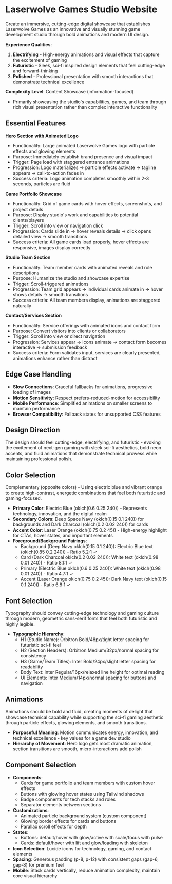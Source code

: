 # Laserwolve Games Studio Website

Create an immersive, cutting-edge digital showcase that establishes Laserwolve Games as an innovative and visually stunning game development studio through bold animations and modern UI design.

**Experience Qualities**:
1. **Electrifying** - High-energy animations and visual effects that capture the excitement of gaming
2. **Futuristic** - Sleek, sci-fi inspired design elements that feel cutting-edge and forward-thinking  
3. **Polished** - Professional presentation with smooth interactions that demonstrate technical excellence

**Complexity Level**: Content Showcase (information-focused)
- Primarily showcasing the studio's capabilities, games, and team through rich visual presentation rather than complex interactive functionality

## Essential Features

**Hero Section with Animated Logo**
- Functionality: Large animated Laserwolve Games logo with particle effects and glowing elements
- Purpose: Immediately establish brand presence and visual impact
- Trigger: Page load with staggered entrance animations
- Progression: Logo materializes → particle effects activate → tagline appears → call-to-action fades in
- Success criteria: Logo animation completes smoothly within 2-3 seconds, particles are fluid

**Game Portfolio Showcase**
- Functionality: Grid of game cards with hover effects, screenshots, and project details
- Purpose: Display studio's work and capabilities to potential clients/players
- Trigger: Scroll into view or navigation click
- Progression: Cards slide in → hover reveals details → click opens detailed view → smooth transitions
- Success criteria: All game cards load properly, hover effects are responsive, images display correctly

**Studio Team Section**
- Functionality: Team member cards with animated reveals and role descriptions
- Purpose: Humanize the studio and showcase expertise
- Trigger: Scroll-triggered animations
- Progression: Team grid appears → individual cards animate in → hover shows details → smooth transitions
- Success criteria: All team members display, animations are staggered naturally

**Contact/Services Section**
- Functionality: Service offerings with animated icons and contact form
- Purpose: Convert visitors into clients or collaborators
- Trigger: Scroll into view or direct navigation
- Progression: Services appear → icons animate → contact form becomes interactive → submission feedback
- Success criteria: Form validates input, services are clearly presented, animations enhance rather than distract

## Edge Case Handling
- **Slow Connections**: Graceful fallbacks for animations, progressive loading of images
- **Motion Sensitivity**: Respect prefers-reduced-motion for accessibility
- **Mobile Performance**: Simplified animations on smaller screens to maintain performance
- **Browser Compatibility**: Fallback states for unsupported CSS features

## Design Direction
The design should feel cutting-edge, electrifying, and futuristic - evoking the excitement of next-gen gaming with sleek sci-fi aesthetics, bold neon accents, and fluid animations that demonstrate technical prowess while maintaining professional polish.

## Color Selection
Complementary (opposite colors) - Using electric blue and vibrant orange to create high-contrast, energetic combinations that feel both futuristic and gaming-focused.

- **Primary Color**: Electric Blue (oklch(0.6 0.25 240)) - Represents technology, innovation, and the digital realm
- **Secondary Colors**: Deep Space Navy (oklch(0.15 0.1 240)) for backgrounds and Dark Charcoal (oklch(0.2 0.02 240)) for cards
- **Accent Color**: Laser Orange (oklch(0.75 0.2 45)) - High-energy highlight for CTAs, hover states, and important elements
- **Foreground/Background Pairings**: 
  - Background (Deep Navy oklch(0.15 0.1 240)): Electric Blue text (oklch(0.85 0.2 240)) - Ratio 5.2:1 ✓
  - Card (Dark Charcoal oklch(0.2 0.02 240)): White text (oklch(0.98 0.01 240)) - Ratio 8.1:1 ✓
  - Primary (Electric Blue oklch(0.6 0.25 240)): White text (oklch(0.98 0.01 240)) - Ratio 4.7:1 ✓
  - Accent (Laser Orange oklch(0.75 0.2 45)): Dark Navy text (oklch(0.15 0.1 240)) - Ratio 6.8:1 ✓

## Font Selection
Typography should convey cutting-edge technology and gaming culture through modern, geometric sans-serif fonts that feel both futuristic and highly legible.

- **Typographic Hierarchy**: 
  - H1 (Studio Name): Orbitron Bold/48px/tight letter spacing for futuristic sci-fi feel
  - H2 (Section Headers): Orbitron Medium/32px/normal spacing for consistency
  - H3 (Game/Team Titles): Inter Bold/24px/slight letter spacing for readability
  - Body Text: Inter Regular/16px/relaxed line height for optimal reading
  - UI Elements: Inter Medium/14px/normal spacing for buttons and navigation

## Animations
Animations should be bold and fluid, creating moments of delight that showcase technical capability while supporting the sci-fi gaming aesthetic through particle effects, glowing elements, and smooth transitions.

- **Purposeful Meaning**: Motion communicates energy, innovation, and technical excellence - key values for a game dev studio
- **Hierarchy of Movement**: Hero logo gets most dramatic animation, section transitions are smooth, micro-interactions add polish

## Component Selection
- **Components**: 
  - Cards for game portfolio and team members with custom hover effects
  - Buttons with glowing hover states using Tailwind shadows
  - Badge components for tech stacks and roles
  - Separator elements between sections
- **Customizations**: 
  - Animated particle background system (custom component)
  - Glowing border effects for cards and buttons
  - Parallax scroll effects for depth
- **States**: 
  - Buttons: default/hover with glow/active with scale/focus with pulse
  - Cards: default/hover with lift and glow/loading with skeleton
- **Icon Selection**: Lucide icons for technology, gaming, and contact elements
- **Spacing**: Generous padding (p-8, p-12) with consistent gaps (gap-6, gap-8) for premium feel
- **Mobile**: Stack cards vertically, reduce animation complexity, maintain core visual hierarchy